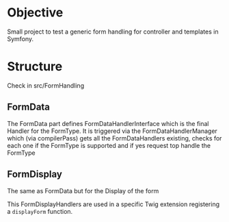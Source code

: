 # Objective
Small project to test a generic form handling for controller and templates in Symfony.

# Structure
Check in src/FormHandling

## FormData
The FormData part defines FormDataHandlerInterface which is the final Handler for the FormType. It is triggered via the FormDataHandlerManager which (via compilerPass) gets all the FormDataHandlers existing, checks for each one if the FormType is supported and if yes request top handle the FormType

## FormDisplay
The same as FormData but for the Display of the form

This FormDisplayHandlers are used in a specific Twig extension registering a `displayForm` function.
